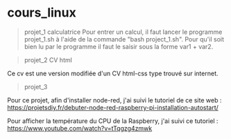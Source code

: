 # cours_linux

> projet_1 calculatrice 
Pour entrer un calcul, il faut lancer le programme projet_1.sh à l'aide de la commande "bash project_1.sh".
Pour qu'il soit bien lu par le programme il faut le saisir sous la forme var1 + var2.

> projet_2 CV html

Ce cv est une version modifiée d'un CV html-css type trouvé sur internet.

> projet_3

Pour ce projet, afin d'installer node-red, j'ai suivi le tutoriel de ce site web : https://projetsdiy.fr/debuter-node-red-raspberry-pi-installation-autostart/

Pour afficher la température du CPU de la Raspberry, j'ai suivi ce tutoriel : https://www.youtube.com/watch?v=tTqgzg4zmwk

